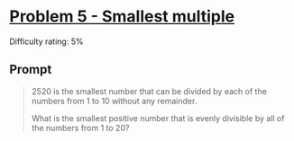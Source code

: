 # [Problem 5 - Smallest multiple](https://projecteuler.net/problem=5)

Difficulty rating: 5%

## Prompt

> 2520 is the smallest number that can be divided by each of the numbers from 1 to 10 without any remainder.
>
> What is the smallest positive number that is evenly divisible by all of the numbers from 1 to 20?